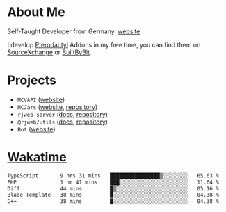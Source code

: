 # About Me

Self-Taught Developer from Germany. [website](https://rjansen.dev)

I develop [Pterodactyl](https://pterodactyl.io) Addons in my free time, you can find
them on [SourceXchange](https://www.sourcexchange.net/teams/356/profile) or [BuiltByBit](https://builtbybit.com/search/3078009).

# Projects

- `MCVAPI` ([website](https://versions.mcjars.app))
- `MCJars` ([website](https://mcjars.app), [repository](https://github.com/0x7d8/mcjar))
- `rjweb-server` ([docs](https://server.rjweb.dev), [repository](https://github.com/0x7d8/NPM_WEB-SERVER))
- `@rjweb/utils` ([docs](https://utils.rjweb.dev), [repository](https://github.com/0x7d8/rjweb-utils))
- `Bot` ([website](https://bot.rjns.dev))

# [Wakatime](https://wakatime.com/@0x7d8)

<!--START_SECTION:waka-->

```txt
TypeScript       9 hrs 31 mins   ████████████████▒░░░░░░░░   65.63 %
PHP              1 hr 41 mins    ███░░░░░░░░░░░░░░░░░░░░░░   11.64 %
Diff             44 mins         █▒░░░░░░░░░░░░░░░░░░░░░░░   05.16 %
Blade Template   38 mins         █░░░░░░░░░░░░░░░░░░░░░░░░   04.38 %
C++              38 mins         █░░░░░░░░░░░░░░░░░░░░░░░░   04.38 %
```

<!--END_SECTION:waka-->
